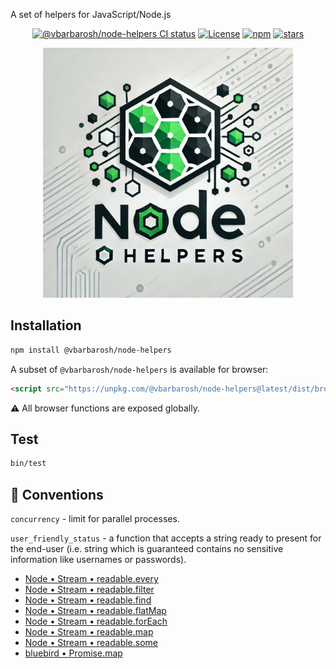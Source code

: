 A set of helpers for JavaScript/Node.js

<p align="center">
<a href="https://github.com/vbarbarosh/node-helpers/actions"><img src="https://github.com/vbarbarosh/node-helpers/actions/workflows/node.js.yml/badge.svg" alt="@vbarbarosh/node-helpers CI status" /></a>
<a href="https://opensource.org/licenses/MIT" rel="nofollow"><img src="https://img.shields.io/github/license/vbarbarosh/node-helpers" alt="License" /></a>
<a href="https://www.npmjs.com/package/@vbarbarosh/node-helpers" rel="nofollow"><img src="https://img.shields.io/npm/dw/@vbarbarosh/node-helpers.svg" alt="npm" /></a>
<a href="https://github.com/vbarbarosh/node-helpers" rel="nofollow"><img src="https://img.shields.io/github/stars/vbarbarosh/node-helpers" alt="stars" /></a>
</p>

<p align="center">
<img src="img/node-helpers-by-chat-gpt.webp" style="max-height:400px;" />
</p>

## Installation

```sh
npm install @vbarbarosh/node-helpers
```

A subset of `@vbarbarosh/node-helpers` is available for browser:

```html
<script src="https://unpkg.com/@vbarbarosh/node-helpers@latest/dist/browser.js"></script>
```

⚠️ All browser functions are exposed globally.

## Test

```sh
bin/test
```

## 📖 Conventions

`concurrency` - limit for parallel processes.

`user_friendly_status` - a function that accepts a string ready to present for the end-user (i.e.
string which is guaranteed contains no sensitive information like usernames or passwords).

* [Node • Stream • readable.every](https://nodejs.org/api/stream.html#readableeveryfn-options)
* [Node • Stream • readable.filter](https://nodejs.org/api/stream.html#readablefilterfn-options)
* [Node • Stream • readable.find](https://nodejs.org/api/stream.html#readablefindfn-options)
* [Node • Stream • readable.flatMap](https://nodejs.org/api/stream.html#readableflatmapfn-options)
* [Node • Stream • readable.forEach](https://nodejs.org/api/stream.html#readableforeachfn-options)
* [Node • Stream • readable.map](https://nodejs.org/api/stream.html#readablemapfn-options)
* [Node • Stream • readable.some](https://nodejs.org/api/stream.html#readablesomefn-options)
* [bluebird • Promise.map](http://bluebirdjs.com/docs/api/promise.map.html)
